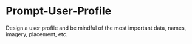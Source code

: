 # Prompt-User-Profile
Design a user profile and be mindful of the most important data, names, imagery, placement, etc. 
